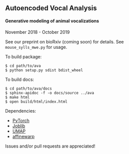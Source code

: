 ## Autoencoded Vocal Analysis
#### Generative modeling of animal vocalizations
November 2018 - October 2019

See our preprint on bioRxiv (coming soon) for details. See `mouse_sylls_mwe.py` for usage.

To build package:
```
$ cd path/to/ava
$ python setup.py sdist bdist_wheel
```

To build docs:
```
$ cd path/to/ava/docs
$ sphinx-apidoc -f -o docs/source ../ava
$ make html
$ open build/html/index.html
```

Dependencies:
* [PyTorch](https://pytorch.org)
* [Joblib](https://joblib.readthedocs.io/)
* [UMAP](https://umap-learn.readthedocs.io/)
* [affinewarp](https://github.com/ahwillia/affinewarp)

Issues and/or pull requests are appreciated!
